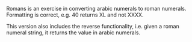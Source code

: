 Romans is an exercise in converting arabic numerals to roman numerals.  Formatting is correct, e.g. 40 returns XL and not XXXX.

This version also includes the reverse functionality, i.e. given a roman numeral string, it returns the value in arabic numerals.
